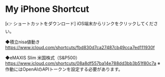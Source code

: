 # My iPhone Shortcut
[👉 ショートカットをダウンロード]
iOS端末からリンクをクリックしてください。

◆積立nisa値動き
https://www.icloud.com/shortcuts/fbd830d7ca27487cb49cca7ed111930f

◆eMAXIS Slim 米国株式（S&P500） 
https://www.icloud.com/shortcuts/08a8df557ba14e788dd3bb3b51f80c7a
※ 作動にはOpenAIのAPIトークンを設定する必要があります。
